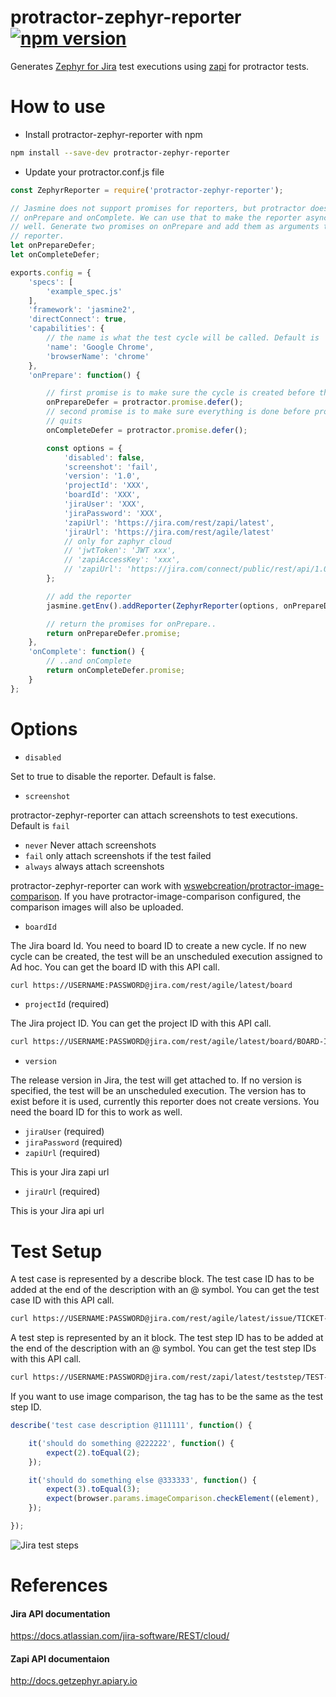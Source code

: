 # protractor-zephyr-reporter [![npm version](https://badge.fury.io/js/protractor-zephyr-reporter.svg)](https://badge.fury.io/js/protractor-zephyr-reporter)

Generates [Zephyr for Jira](https://www.getzephyr.com/products/zephyr-for-jira)
test executions using
[zapi](https://marketplace.atlassian.com/plugins/com.thed.zephyr.zapi/server/overview)
for protractor tests.


# How to use

* Install protractor-zephyr-reporter with npm

```bash
npm install --save-dev protractor-zephyr-reporter
```

* Update your protractor.conf.js file

```javascript
const ZephyrReporter = require('protractor-zephyr-reporter');

// Jasmine does not support promises for reporters, but protractor does for
// onPrepare and onComplete. We can use that to make the reporter async as
// well. Generate two promises on onPrepare and add them as arguments to the
// reporter.
let onPrepareDefer;
let onCompleteDefer;

exports.config = {
    'specs': [
        'example_spec.js'
    ],
    'framework': 'jasmine2',
    'directConnect': true,
    'capabilities': {
        // the name is what the test cycle will be called. Default is 'no name'
        'name': 'Google Chrome',
        'browserName': 'chrome'
    },
    'onPrepare': function() {

        // first promise is to make sure the cycle is created before the tests start.
        onPrepareDefer = protractor.promise.defer();
        // second promise is to make sure everything is done before protractor
        // quits
        onCompleteDefer = protractor.promise.defer();

        const options = {
            'disabled': false,
            'screenshot': 'fail',
            'version': '1.0',
            'projectId': 'XXX',
            'boardId': 'XXX',
            'jiraUser': 'XXX',
            'jiraPassword': 'XXX',
            'zapiUrl': 'https://jira.com/rest/zapi/latest',
            'jiraUrl': 'https://jira.com/rest/agile/latest'
            // only for zaphyr cloud
            // 'jwtToken': 'JWT xxx',
            // 'zapiAccessKey': 'xxx',
            // 'zapiUrl': 'https://jira.com/connect/public/rest/api/1.0/',
        };

        // add the reporter
        jasmine.getEnv().addReporter(ZephyrReporter(options, onPrepareDefer, onCompleteDefer, browser));

        // return the promises for onPrepare..
        return onPrepareDefer.promise;
    },
    'onComplete': function() {
        // ..and onComplete
        return onCompleteDefer.promise;
    }
};
```

# Options
* `disabled`

 Set to true to disable the reporter. Default is false.

* `screenshot`

 protractor-zephyr-reporter can attach screenshots to test executions. Default
 is `fail`
 - `never`  Never attach screenshots
 - `fail`   only attach screenshots if the test failed
 - `always` always attach screenshots

 protractor-zephyr-reporter can work with
 [wswebcreation/protractor-image-comparison](https://github.com/wswebcreation/protractor-image-comparison).
 If you have protractor-image-comparison configured, the comparison images will also be
 uploaded.

* `boardId`

 The Jira board Id. You need to board ID to create a new cycle. If no new cycle
 can be created, the test will be an unscheduled execution assigned to Ad hoc.
 You can get the board ID with this API call.
 ```bash
 curl https://USERNAME:PASSWORD@jira.com/rest/agile/latest/board
 ```

* `projectId` (required)

 The Jira project ID.
 You can get the project ID with this API call.
 ```bash
 curl https://USERNAME:PASSWORD@jira.com/rest/agile/latest/board/BOARD-ID/project
 ```

* `version`

 The release version in Jira, the test will get attached to. If no version is specified,
 the test will be an unscheduled execution.
 The version has to exist before it is used, currently this reporter does not
 create versions. You need the board ID for this to work as well.

* `jiraUser` (required)
* `jiraPassword` (required)
* `zapiUrl` (required)

 This is your Jira zapi url

* `jiraUrl` (required)

 This is your Jira api url

# Test Setup

A test case is represented by a describe block.
The test case ID has to be added at the end of the description with an @
symbol.
You can get the test case ID with this API call.
```bash
curl https://USERNAME:PASSWORD@jira.com/rest/agile/latest/issue/TICKET-ID
```

A test step is represented by an it block.
The test step ID has to be added at the end of the description with an @
symbol.
You can get the test step IDs with this API call.
```bash
curl https://USERNAME:PASSWORD@jira.com/rest/zapi/latest/teststep/TEST-CASE-ID
```

If you want to use image comparison, the tag has to be the same as the test
step ID.

```javascript
describe('test case description @111111', function() {

    it('should do something @222222', function() {
        expect(2).toEqual(2);
    });

    it('should do something else @333333', function() {
        expect(3).toEqual(3);
        expect(browser.params.imageComparison.checkElement((element), '333333')).toBeLessThan(3.5);
    });

});
```

![Jira test steps](https://github.com/lukas-reineke/protractor-zephyr-reporter/raw/master/screenshots/screenshot-1.png "Jira test steps")

# References

#### Jira API documentation

https://docs.atlassian.com/jira-software/REST/cloud/

#### Zapi API documentaion

http://docs.getzephyr.apiary.io


